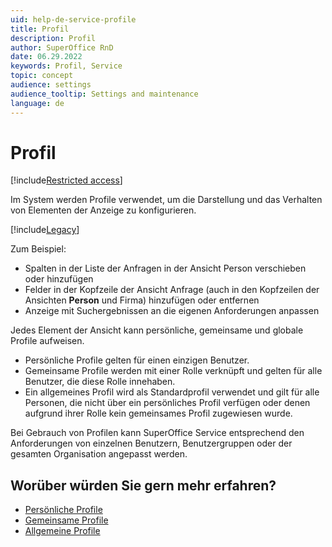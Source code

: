 ```yaml
---
uid: help-de-service-profile
title: Profil
description: Profil
author: SuperOffice RnD
date: 06.29.2022
keywords: Profil, Service
topic: concept
audience: settings
audience_tooltip: Settings and maintenance
language: de
---
```


# Profil

[!include[Restricted access](../../../../learn/includes/note-insufficient-rights.md)]

Im System werden Profile verwendet, um die Darstellung und das Verhalten von Elementen der Anzeige zu konfigurieren.

[!include[Legacy](../includes/legacy-profiles.md)]

Zum Beispiel:

* Spalten in der Liste der Anfragen in der Ansicht Person verschieben oder hinzufügen
* Felder in der Kopfzeile der Ansicht Anfrage (auch in den Kopfzeilen der Ansichten **Person** und Firma) hinzufügen oder entfernen
* Anzeige mit Suchergebnissen an die eigenen Anforderungen anpassen

Jedes Element der Ansicht kann persönliche, gemeinsame und globale Profile aufweisen.

* Persönliche Profile gelten für einen einzigen Benutzer.
* Gemeinsame Profile werden mit einer Rolle verknüpft und gelten für alle Benutzer, die diese Rolle innehaben.
* Ein allgemeines Profil wird als Standardprofil verwendet und gilt für alle Personen, die nicht über ein persönliches Profil verfügen oder denen aufgrund ihrer Rolle kein gemeinsames Profil zugewiesen wurde.

Bei Gebrauch von Profilen kann SuperOffice Service entsprechend den Anforderungen von einzelnen Benutzern, Benutzergruppen oder der gesamten Organisation angepasst werden.

## Worüber würden Sie gern mehr erfahren?

* [Persönliche Profile][1]
* [Gemeinsame Profile][2]
* [Allgemeine Profile][3]

<!-- Referenced links -->
[1]: personal.md
[2]: common.md
[3]: global.md

<!-- Referenced images -->

